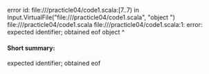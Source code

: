 error id: file://<WORKSPACE>/practicle04/code1.scala:[7..7) in Input.VirtualFile("file://<WORKSPACE>/practicle04/code1.scala", "object ")
file://<WORKSPACE>/practicle04/code1.scala
file://<WORKSPACE>/practicle04/code1.scala:1: error: expected identifier; obtained eof
object 
       ^
#### Short summary: 

expected identifier; obtained eof